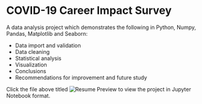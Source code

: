 # COVID-19 Career Impact Survey

A data analysis project which demonstrates the following in Python, Numpy, Pandas, Matplotlib and Seaborn:

- Data import and validation
- Data cleaning  
- Statistical analysis 
- Visualization
- Conclusions 
- Recommendations for improvement and future study

Click the file above titled ![Resume Preview](COVID-career-impact-report.ipynb) to view the project in Jupyter Notebook format.
